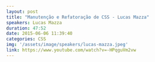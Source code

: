 ```yaml
---
layout: post
title: "Manutenção e Refatoração de CSS - Lucas Mazza"
speakers: Lucas Mazza
duration: 47:52
date: 2015-06-06 11:39:40
categories: CSS
img: '/assets/image/speakers/lucas-mazza.jpeg'
link: https://www.youtube.com/watch?v=-HPqguVm2vw
---
```

